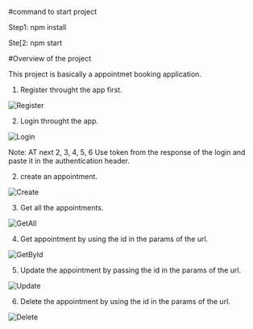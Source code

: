 #command to start project

Step1: npm install

Ste[2: npm start

#Overview of the project

This project is basically a appointmet booking application.

1. Register throught the app first.

![Register](https://github.com/Bikash01293/Booking-App/assets/48493235/2ee9a37c-93b6-44f0-9564-bf759850c2c8)

2. Login throught the app.

![Login](https://github.com/Bikash01293/Booking-App/assets/48493235/6df3a122-0f80-46ca-bfd2-c5c0f9d42794)

Note: AT next 2, 3, 4, 5, 6 Use token from the response of the login and paste it in the authentication header.

2. create an appointment.

![Create](https://github.com/Bikash01293/Booking-App/assets/48493235/d63b79fa-76c4-4b2f-8b04-80b4b803d32c)

3. Get all the appointments.

![GetAll](https://github.com/Bikash01293/Booking-App/assets/48493235/da9a56ad-7bdb-4fdb-aec2-28c56a32e650)

4. Get appointment by using the id in the params of the url.

![GetById](https://github.com/Bikash01293/Booking-App/assets/48493235/6d37e9d0-4cea-477d-9d66-710dc763824e)

5. Update the appointment by passing the id in the params of the url.

![Update](https://github.com/Bikash01293/Booking-App/assets/48493235/e389c076-5762-4ab5-b12e-d101a36c8e24)

6. Delete the appointment by using the id in the params of the url.

![Delete](https://github.com/Bikash01293/Booking-App/assets/48493235/0c26149a-50e1-4e19-8184-35a361ea567b)


